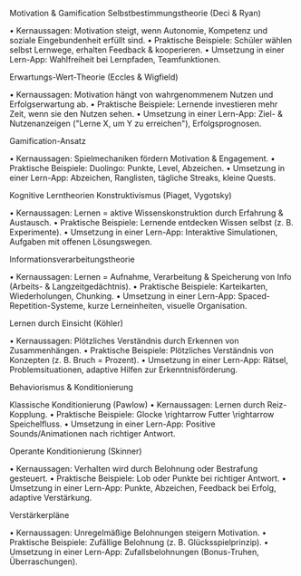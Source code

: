 Motivation & Gamification
Selbstbestimmungstheorie (Deci & Ryan)

• Kernaussagen: Motivation steigt, wenn Autonomie, Kompetenz und soziale Eingebundenheit erfüllt sind.
• Praktische Beispiele: Schüler wählen selbst Lernwege, erhalten Feedback & kooperieren.
• Umsetzung in einer Lern-App: Wahlfreiheit bei Lernpfaden, Teamfunktionen.

Erwartungs-Wert-Theorie (Eccles & Wigfield)

• Kernaussagen: Motivation hängt von wahrgenommenem Nutzen und Erfolgserwartung ab.
• Praktische Beispiele: Lernende investieren mehr Zeit, wenn sie den Nutzen sehen.
• Umsetzung in einer Lern-App: Ziel- & Nutzenanzeigen ("Lerne X, um Y zu erreichen"), Erfolgsprognosen.

Gamification-Ansatz

• Kernaussagen: Spielmechaniken fördern Motivation & Engagement.
• Praktische Beispiele: Duolingo: Punkte, Level, Abzeichen.
• Umsetzung in einer Lern-App: Abzeichen, Ranglisten, tägliche Streaks, kleine Quests.

Kognitive Lerntheorien
Konstruktivismus (Piaget, Vygotsky)

• Kernaussagen: Lernen = aktive Wissenskonstruktion durch Erfahrung & Austausch.
• Praktische Beispiele: Lernende entdecken Wissen selbst (z. B. Experimente).
• Umsetzung in einer Lern-App: Interaktive Simulationen, Aufgaben mit offenen Lösungswegen.

Informationsverarbeitungstheorie

• Kernaussagen: Lernen = Aufnahme, Verarbeitung & Speicherung von Info (Arbeits- & Langzeitgedächtnis).
• Praktische Beispiele: Karteikarten, Wiederholungen, Chunking.
• Umsetzung in einer Lern-App: Spaced-Repetition-Systeme, kurze Lerneinheiten, visuelle Organisation.

Lernen durch Einsicht (Köhler)

• Kernaussagen: Plötzliches Verständnis durch Erkennen von Zusammenhängen.
• Praktische Beispiele: Plötzliches Verständnis von Konzepten (z. B. Bruch = Prozent).
• Umsetzung in einer Lern-App: Rätsel, Problemsituationen, adaptive Hilfen zur Erkenntnisförderung.

Behaviorismus & Konditionierung

Klassische Konditionierung (Pawlow)
• Kernaussagen: Lernen durch Reiz-Kopplung.
• Praktische Beispiele: Glocke \rightarrow Futter \rightarrow Speichelfluss.
• Umsetzung in einer Lern-App: Positive Sounds/Animationen nach richtiger Antwort.

Operante Konditionierung (Skinner)

• Kernaussagen: Verhalten wird durch Belohnung oder Bestrafung gesteuert.
• Praktische Beispiele: Lob oder Punkte bei richtiger Antwort.
• Umsetzung in einer Lern-App: Punkte, Abzeichen, Feedback bei Erfolg, adaptive Verstärkung.

Verstärkerpläne

• Kernaussagen: Unregelmäßige Belohnungen steigern Motivation.
• Praktische Beispiele: Zufällige Belohnung (z. B. Glücksspielprinzip).
• Umsetzung in einer Lern-App: Zufallsbelohnungen (Bonus-Truhen, Überraschungen).

